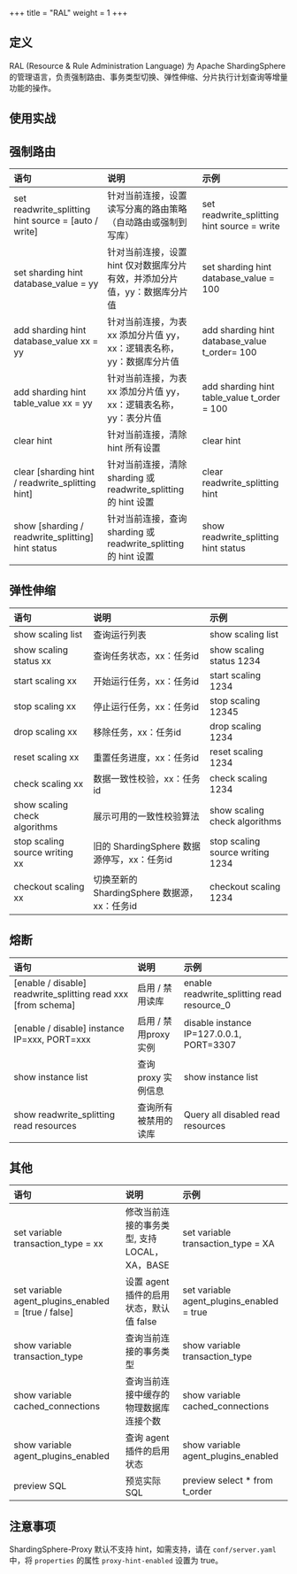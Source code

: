 +++
title = "RAL"
weight = 1
+++

## 定义

RAL (Resource & Rule Administration Language) 为 Apache ShardingSphere 的管理语言，负责强制路由、事务类型切换、弹性伸缩、分片执行计划查询等增量功能的操作。

## 使用实战

## 强制路由

| 语句                                                | 说明                                                            | 示例                                           |
|:---------------------------------------------------|:----------------------------------------------------------------|:-----------------------------------------------|
|set readwrite_splitting hint source = [auto / write]| 针对当前连接，设置读写分离的路由策略（自动路由或强制到写库）              | set readwrite_splitting hint source = write   |  
|set sharding hint database_value = yy               | 针对当前连接，设置 hint 仅对数据库分片有效，并添加分片值，yy：数据库分片值 | set sharding hint database_value = 100        |  
|add sharding hint database_value xx = yy            | 针对当前连接，为表 xx 添加分片值 yy，xx：逻辑表名称，yy：数据库分片值     | add sharding hint database_value t_order= 100 |  
|add sharding hint table_value xx = yy               | 针对当前连接，为表 xx 添加分片值 yy，xx：逻辑表名称，yy：表分片值        | add sharding hint table_value t_order = 100   |  
|clear hint                                          | 针对当前连接，清除 hint 所有设置                                    | clear hint                                    |  
|clear [sharding hint / readwrite_splitting hint]    | 针对当前连接，清除 sharding 或 readwrite_splitting 的 hint 设置     | clear readwrite_splitting hint                |  
|show [sharding / readwrite_splitting] hint status   | 针对当前连接，查询 sharding 或 readwrite_splitting 的 hint 设置     | show readwrite_splitting hint status          |  

## 弹性伸缩

| 语句                                                | 说明                                                           | 示例                                           |
|:---------------------------------------------------|:--------------------------------------------------------------|:-----------------------------------------------|
|show scaling list                                   | 查询运行列表                                                    | show scaling list                              |  
|show scaling status xx                              | 查询任务状态，xx：任务id                                         | show scaling status 1234                       |  
|start scaling xx                                    | 开始运行任务，xx：任务id                                         | start scaling 1234                             |  
|stop scaling xx                                     | 停止运行任务，xx：任务id                                         | stop scaling 12345                              |  
|drop scaling xx                                     | 移除任务，xx：任务id                                            | drop scaling 1234                              |  
|reset scaling xx                                    | 重置任务进度，xx：任务id                                         | reset scaling 1234                             |  
|check scaling xx                                    | 数据一致性校验，xx：任务id                                        | check scaling 1234                             |  
|show scaling check algorithms                       | 展示可用的一致性校验算法                                          | show scaling check algorithms                  |  
|stop scaling source writing xx                      | 旧的 ShardingSphere 数据源停写，xx：任务id                        | stop scaling source writing 1234               |  
|checkout scaling xx                                 | 切换至新的 ShardingSphere 数据源，xx：任务id                      | checkout scaling 1234                         |  


## 熔断

| 语句                                                               | 说明                                | 示例                                           |
|:------------------------------------------------------------------|:------------------------------------|:----------------------------------------------|
|[enable / disable] readwrite_splitting read xxx [from schema]      | 启用 / 禁用读库                       | enable readwrite_splitting read resource_0    |  
|[enable / disable] instance IP=xxx, PORT=xxx                       | 启用 / 禁用proxy实例                  | disable instance IP=127.0.0.1, PORT=3307      |  
|show instance list                                                 | 查询 proxy 实例信息                   | show instance list                            |  
|show readwrite_splitting read resources                            | 查询所有被禁用的读库                   | Query all disabled read resources             |  


## 其他

| 语句                                                | 说明                                               | 示例                                          |
|:---------------------------------------------------|:---------------------------------------------------|:----------------------------------------------|
|set variable transaction_type = xx                  | 修改当前连接的事务类型, 支持LOCAL，XA，BASE             | set variable transaction_type = XA            |  
|set variable agent_plugins_enabled = [true / false] | 设置 agent 插件的启用状态，默认值 false                | set variable agent_plugins_enabled = true     |  
|show variable transaction_type                      | 查询当前连接的事务类型                                 | show variable transaction_type                |  
|show variable cached_connections                    | 查询当前连接中缓存的物理数据库连接个数                   | show variable cached_connections              |  
|show variable agent_plugins_enabled                 | 查询 agent 插件的启用状态                             | show variable agent_plugins_enabled           |  
|preview SQL                                         | 预览实际 SQL                                         | preview select * from t_order                 |  

## 注意事项

ShardingSphere-Proxy 默认不支持 hint，如需支持，请在 `conf/server.yaml` 中，将 `properties` 的属性 `proxy-hint-enabled` 设置为 true。
